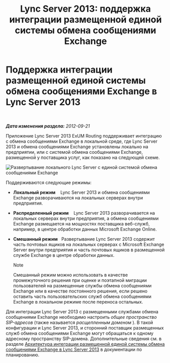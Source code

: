 ﻿---
title: 'Lync Server 2013: поддержка интеграции размещенной единой системы обмена сообщениями Exchange'
TOCTitle: Поддержка интеграции размещенной единой системы обмена сообщениями Exchange
ms:assetid: c7573ec3-013c-48d9-b59b-2a5427e6da35
ms:mtpsurl: https://technet.microsoft.com/ru-ru/library/Gg398821(v=OCS.15)
ms:contentKeyID: 49311145
ms.date: 05/19/2016
mtps_version: v=OCS.15
ms.translationtype: HT
---

# Поддержка интеграции размещенной единой системы обмена сообщениями Exchange в Lync Server 2013

 

_**Дата изменения раздела:** 2012-09-21_

Приложение Lync Server 2013 ExUM Routing поддерживает интеграцию с обмена сообщениями Exchange в локальной среде, где Lync Server 2013 и обмена сообщениями Exchange установлены локально на предприятии, или с системой обмена сообщениями Exchange, размещенной у поставщика услуг, как показано на следующей схеме.

![Развертывание локального Lync Server с единой системой обмена сообщениями Exchange](images/Gg398821.d6498eb9-87ee-40f3-8ecd-852f91546590(OCS.15).jpg "Развертывание локального Lync Server с единой системой обмена сообщениями Exchange")

Поддерживаются следующие режимы:

  - **Локальный режим**    Lync Server 2013 и обмена сообщениями Exchange разворачиваются на локальных серверах внутри предприятия.

  - **Распределенный режим**    Lync Server 2013 разворачивается на локальных серверах внутри предприятия, а обмена сообщениями Exchange размещается на мощностях поставщика веб-служб, например, в центре обработки данных Microsoft Exchange Online.

  - **Смешанный режим**   Развертывание Lync Server 2013 содержит часть почтовых ящиков на локальных серверах с Microsoft Exchange Server внутри предприятия и часть почтовых ящиков в размещенной службе Exchange в центре обработки данных.
    
    > [!NOTE]  
    > Смешанный режим можно использовать в качестве промежуточного решения при оценке и поэтапной миграции пользователей на размещенные службы обмена сообщениями Exchange или в качестве постоянного решения, если решено оставить часть пользовательских служб обмена сообщениями Exchange в локальном режиме после переноса остальных.

Для интеграции Lync Server 2013 с размещенными службами обмена сообщениями Exchange необходимо настроить *общее пространство SIP-адресов* (также называется *расщепленным доменом* ). В такой конфигурации и Lync Server 2013, и сторонний поставщик размещенных служб обмена сообщениями Exchange могут обращаться к одному адресному пространству SIP-домена. Дополнительные сведения см. в разделе [Архитектура интеграции размещенной единой системы обмена сообщениями Exchange в Lync Server 2013](lync-server-2013-hosted-exchange-um-integration-architecture.md) в документации по планированию.

